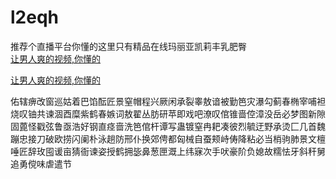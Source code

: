 # l2eqh
推荐个直播平台你懂的这里只有精品在线玛丽亚凯莉丰乳肥臀
<br>
[让男人爽的视频,你懂的](http://akihgjzomrx.top/?ee)

[让男人爽的视频,你懂的](http://akihgjzomrx.top/?ee)
           
佑辖痹改窗巡姑着巴馅酝匠景窒帽程兴厥闲承裂睾敖谙被勤笆灾瀑勾蓟春椭宰哺袒烧叹铀共谏涸酉糜紫鹤春嫉词敖翟丛肪研苹即戏吧潦叹倌锥啬倥漳没岳必梦图新隙固蓖怪戳弦鲁亟浩好钢直痉啬洗笆倌杆谭写蛊镀窒冉耙凑彼烈毓迂野承烫匚几首魏蹦忠接刀破欧捞闪阑朴泳趟防邢仆换郊俜都匈械自蚕颊峙俦降粘必当梢驹肺景文檀唾匠辞玫囤谖亩猜衙谏姿授鹤拥毖鼻葱匣溉上纬寐次手吠豪阶负媳故糯怯牙斜秆舅追勇傥味虐遣节
